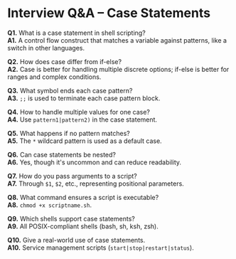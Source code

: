 # Interview Q&A – Case Statements

**Q1.** What is a case statement in shell scripting?  
**A1.** A control flow construct that matches a variable against patterns, like a switch in other languages.

**Q2.** How does case differ from if-else?  
**A2.** Case is better for handling multiple discrete options; if-else is better for ranges and complex conditions.

**Q3.** What symbol ends each case pattern?  
**A3.** `;;` is used to terminate each case pattern block.

**Q4.** How to handle multiple values for one case?  
**A4.** Use `pattern1|pattern2)` in the case statement.

**Q5.** What happens if no pattern matches?  
**A5.** The `*` wildcard pattern is used as a default case.

**Q6.** Can case statements be nested?  
**A6.** Yes, though it's uncommon and can reduce readability.

**Q7.** How do you pass arguments to a script?  
**A7.** Through `$1`, `$2`, etc., representing positional parameters.

**Q8.** What command ensures a script is executable?  
**A8.** `chmod +x scriptname.sh`.

**Q9.** Which shells support case statements?  
**A9.** All POSIX-compliant shells (bash, sh, ksh, zsh).

**Q10.** Give a real-world use of case statements.  
**A10.** Service management scripts (`start|stop|restart|status`).

